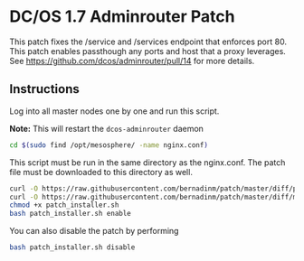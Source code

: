 # DC/OS 1.7 Adminrouter Patch
This patch fixes the /service and /services endpoint that enforces port 80. This patch enables passthough any ports and host that a proxy leverages. See https://github.com/dcos/adminrouter/pull/14 for more details.

## Instructions
Log into all master nodes one by one and run this script.

**Note:** This will restart the `dcos-adminrouter` daemon

```bash
cd $(sudo find /opt/mesosphere/ -name nginx.conf)
```

This script must be run in the same directory as the nginx.conf. The patch file must be downloaded to this directory as well.

```bash
curl -O https://raw.githubusercontent.com/bernadinm/patch/master/diff/patch_installer.sh 
curl -O https://raw.githubusercontent.com/bernadinm/patch/master/diff/mesosphere-adminrouter.patch
chmod +x patch_installer.sh
bash patch_installer.sh enable
```

You can also disable the patch by performing 

```bash
bash patch_installer.sh disable
```

```
